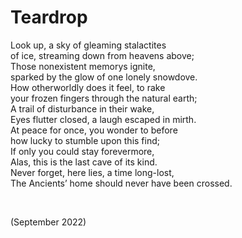 # Teardrop

Look up, a sky of gleaming stalactites  
of ice, streaming down from heavens above;  
Those nonexistent memorys ignite,  
sparked by the glow of one lonely snowdove.  
How otherworldly does it feel, to rake  
your frozen fingers through the natural earth;  
A trail of disturbance in their wake,  
Eyes flutter closed, a laugh escaped in mirth.  
At peace for once, you wonder to before  
how lucky to stumble upon this find;  
If only you could stay forevermore,  
Alas, this is the last cave of its kind.  
Never forget, here lies, a time long-lost,  
The Ancients’ home should never have been crossed.  


<br>


(September 2022)

